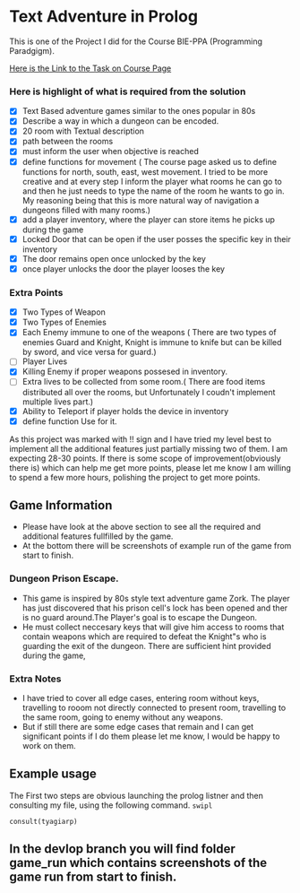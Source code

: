 # Text Adventure in Prolog

This is one of the Project I did for the Course BIE-PPA (Programming Paradgigm). 

[Here is the Link to the Task on Course Page ](https://courses.fit.cvut.cz/BIE-PPA/projects/adventure.html)

### Here is highlight of what is required from the solution 

- [x] Text Based adventure games similar to the ones popular in 80s
- [x] Describe a way in which a dungeon can be encoded.
- [x] 20 room with Textual description
- [x] path between the rooms
- [x] must inform the user when objective is reached
- [x] define functions for movement ( The course page asked us to define functions for north, south, east, west movement. I tried to be more creative and at every step I inform the player what rooms he can go to and then he just needs to type the name of the room he wants to go in. My reasoning being that this is more natural way of navigation a dungeons filled with many rooms.)
- [x] add a player inventory, where the player can store items he picks up during the game
- [x] Locked Door that can be open if the user posses the specific key in their inventory
- [x] The door remains open once unlocked by the key
- [x] once player unlocks the door the player looses the key

### Extra Points 

- [x] Two Types of Weapon
- [x] Two Types of Enemies
- [x] Each Enemy immune to one of the weapons ( There are two types of enemies Guard and Knight, Knight is immune to knife but can be killed by sword, and vice versa for guard.)
- [ ] Player Lives
- [x] Killing Enemy if proper weapons possesed in inventory.
- [ ] Extra lives to be collected from some room.( There are food items distributed all over the rooms, but Unfortunately I coudn't implement multiple lives part.)
- [x] Ability to Teleport if player holds the device in inventory
- [x] define function Use for it.
 
As this project was marked with !! sign and I have tried my level best to implement all the additional features just partially missing two of them. I am expecting 28-30 points. 
If there is some scope of improvement(obviously there is) which can help me get more points, please let me know I am willing to spend a few more hours, polishing the project to get more points.


## Game Information

- Please have look at the above section to see all the required and additional features fullfilled by the game.
- At the bottom there will be screenshots of example run of the game from start to finish.

### Dungeon Prison Escape.

- This game is inspired by 80s style text adventure game Zork. The player has just discovered that his prison cell's lock has been opened and ther is no guard around.The Player's goal is to escape the Dungeon.
- He must collect neccesary keys that will give him access to rooms that contain weapons which are required to defeat the Knight"s who is guarding the exit of the dungeon. There are sufficient hint provided during the game,

### Extra Notes

- I have tried to cover all edge cases, entering room without keys, travelling to rooom not directly connected to present room, travelling to the same room, going to enemy without any weapons.
- But if still there are some edge cases that remain and I can get significant points if I do them please let me know, I would be happy to work on them.

## Example usage

The First two steps are obvious launching the prolog listner and then consulting my file, using the following command.
`swipl`

`consult(tyagiarp)`

In the devlop branch you will find folder game_run which contains screenshots of the game run from start to finish.
-
